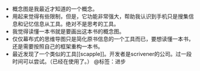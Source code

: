 - 概念图是我最近才知道的一个概念。
- 用起来觉得有些限制，但是，它功能非常强大，帮助我认识到手机只是搜集信息和记忆信息从工具。绝对不是思考的工具。
- 我觉得读懂一本书就是要画出这本书的概念图。
- 仅仅幕布式的思维导图只是简化原书信息的一个工具而已，要想读懂一本书，还是需要按照自己的框架重构一本书。
- 最近发现了一个类似的工具[[scapple]]。开发者是scrivener的公司。过一段时间可以尝试。（已经在使用了。） @标签：进步
